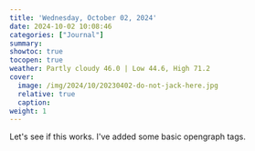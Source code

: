 ```yaml
---
title: 'Wednesday, October 02, 2024'
date: 2024-10-02 10:08:46
categories: ["Journal"]
summary:
showtoc: true
tocopen: true
weather: Partly cloudy 46.0 | Low 44.6, High 71.2
cover:
  image: /img/2024/10/20230402-do-not-jack-here.jpg
  relative: true
  caption:
weight: 1
---
```


Let's see if this works. I've added some basic opengraph tags.
